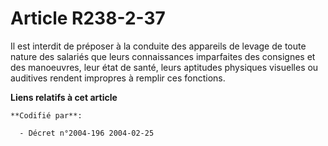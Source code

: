 # Article R238-2-37

Il est interdit de préposer à la conduite des appareils de levage de toute nature des salariés que leurs connaissances
imparfaites des consignes et des manoeuvres, leur état de santé, leurs aptitudes physiques visuelles ou auditives rendent
impropres à remplir ces fonctions.

**Liens relatifs à cet article**

	**Codifié par**:

	  - Décret n°2004-196 2004-02-25
